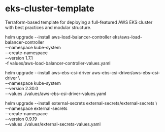 # eks-cluster-template
Terraform-based template for deploying a full-featured AWS EKS cluster with best practices and modular structure.

helm upgrade --install aws-load-balancer-controller eks/aws-load-balancer-controller \
--namespace kube-system \
--create-namespace \
--version 1.7.1 \
-f values/aws-load-balancer-controller-values.yaml

helm upgrade --install aws-ebs-csi-driver aws-ebs-csi-driver/aws-ebs-csi-driver \     
--namespace kube-system \
--version 2.30.0 \
--values ./values/aws-ebs-csi-driver-values.yaml

helm upgrade --install external-secrets external-secrets/external-secrets \           
--namespace external-secrets \
--create-namespace \
--version 0.9.19 \
--values ./values/external-secrets-values.yaml